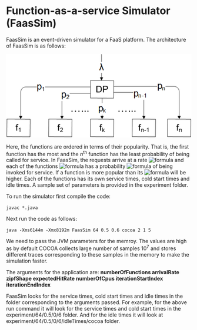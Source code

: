# Function-as-a-service Simulator (FaasSim)

FaasSim is an event-driven simulator for a FaaS platform. The architecture of FaasSim is as follows:

![](./images/architecture.png)

Here, the functions are ordered in terms of their popularity. That is, the first function has the most and the *n*<sup>th</sup> function has the least probability of being called for service. In FaasSim, the requests arrive at a rate ![formula](https://render.githubusercontent.com/render/math?math=\lambda) and each of the functions ![formula](https://render.githubusercontent.com/render/math?math=f_i) has a probability ![formula](https://render.githubusercontent.com/render/math?math=p_i) of being invoked for service. If a function is more popular than its ![formula](https://render.githubusercontent.com/render/math?math=p_i) will be higher. Each of the functions has its own service times, cold start times and idle times. A sample set of parameters is provided in the experiment folder.

To run the simulator first compile the code:

    javac *.java

Next run the code as follows:

    java -Xms6144m -Xmx8192m FaasSim 64 0.5 0.6 cocoa 2 1 5

We need to pass the JVM parameters for the memroy. The values are high as by default COCOA collects large number of samples 10<sup>7</sup> and stores different traces corresponding to these samples in the memory to make the simulation faster.

The arguments for the application are: **numberOfFunctions arrivalRate zipfShape expectedHitRate numberOfCpus iterationStartIndex iterationEndIndex**
    
FaasSim looks for the service times, cold start times and idle times in the folder corresponding to the arguments passed. For example, for the above run command it will look for the service times and cold start times in the experiment/64/0.5/0/6 folder. And for the idle times it will look at experiment/64/0.5/0/6/idleTimes/cocoa folder.

